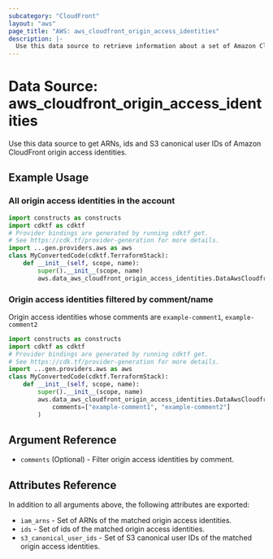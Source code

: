 ```yaml
---
subcategory: "CloudFront"
layout: "aws"
page_title: "AWS: aws_cloudfront_origin_access_identities"
description: |-
  Use this data source to retrieve information about a set of Amazon CloudFront origin access identities.
---
```


# Data Source: aws_cloudfront_origin_access_identities

Use this data source to get ARNs, ids and S3 canonical user IDs of Amazon CloudFront origin access identities.

## Example Usage

### All origin access identities in the account

```python
import constructs as constructs
import cdktf as cdktf
# Provider bindings are generated by running cdktf get.
# See https://cdk.tf/provider-generation for more details.
import ...gen.providers.aws as aws
class MyConvertedCode(cdktf.TerraformStack):
    def __init__(self, scope, name):
        super().__init__(scope, name)
        aws.data_aws_cloudfront_origin_access_identities.DataAwsCloudfrontOriginAccessIdentities(self, "example")
```

### Origin access identities filtered by comment/name

Origin access identities whose comments are `example-comment1`, `example-comment2`

```python
import constructs as constructs
import cdktf as cdktf
# Provider bindings are generated by running cdktf get.
# See https://cdk.tf/provider-generation for more details.
import ...gen.providers.aws as aws
class MyConvertedCode(cdktf.TerraformStack):
    def __init__(self, scope, name):
        super().__init__(scope, name)
        aws.data_aws_cloudfront_origin_access_identities.DataAwsCloudfrontOriginAccessIdentities(self, "example",
            comments=["example-comment1", "example-comment2"]
        )
```

## Argument Reference

* `comments` (Optional) - Filter origin access identities by comment.

## Attributes Reference

In addition to all arguments above, the following attributes are exported:

* `iam_arns` - Set of ARNs of the matched origin access identities.
* `ids` - Set of ids of the matched origin access identities.
* `s3_canonical_user_ids` - Set of S3 canonical user IDs of the matched origin access identities.

<!-- cache-key: cdktf-0.17.0-pre.15 input-12ca0173af51c628f4a53e409dd46f612c0f53fb98982500d883b3c8327e4049 -->